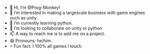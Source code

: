 - 👋 Hi, I’m @Prog-Monkey!
- 👀 I’m interested in making a largescale business with game engines such as unity .
- 🌱 I’m currently learning python.
- 💞️ I’m looking to collaborate on unity or python
- 📫 A way to reach me is to add me on a project.
- 😄 Pronouns: he/him.
- ⚡ Fun fact: I 100% all games I touch.

<!---
Prog-Monkey/Prog-Monkey is a ✨ special ✨ repository because its `README.md` (this file) appears on your GitHub profile.
You can click the Preview link to take a look at your changes.
--->

